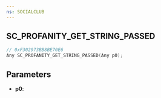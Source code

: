 ```yaml
---
ns: SOCIALCLUB
---
```

## SC_PROFANITY_GET_STRING_PASSED

```c
// 0xF302973BB8BE70E6
Any SC_PROFANITY_GET_STRING_PASSED(Any p0);
```

## Parameters
* **p0**:
